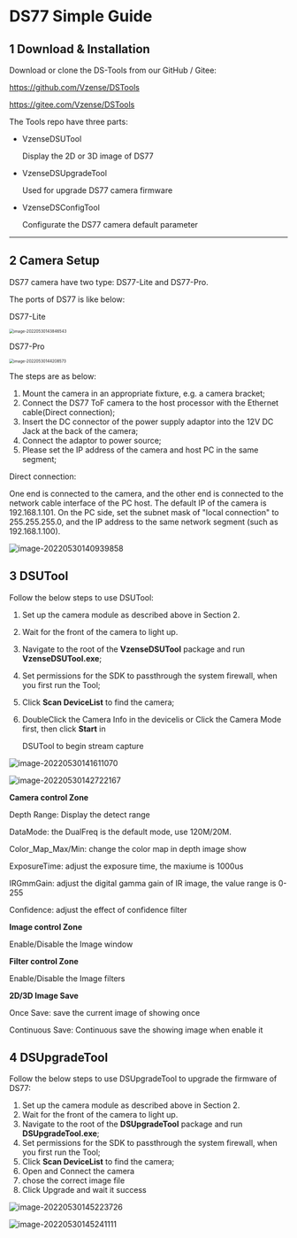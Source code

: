 # DS77 Simple Guide



## 1 Download & Installation

Download or clone the DS-Tools from our GitHub / Gitee:

https://github.com/Vzense/DSTools

https://gitee.com/Vzense/DSTools

The Tools repo have three parts:

- VzenseDSUTool

  Display the 2D or 3D image of DS77 

- VzenseDSUpgradeTool

  Used for upgrade DS77 camera firmware 

- VzenseDSConfigTool

  Configurate the DS77 camera default parameter

------

## 2 Camera Setup

DS77 camera have two type: DS77-Lite and DS77-Pro.

The ports of DS77 is like below:

DS77-Lite

<img src="PIC/image-20220530143846543.png" alt="image-20220530143846543" style="zoom:50%;" />

DS77-Pro

<img src="PIC/image-20220530144208573.png" alt="image-20220530144208573" style="zoom:50%;" />

The steps are as below: 

1. Mount the camera in an appropriate fixture, e.g. a camera bracket; 
2. Connect the DS77 ToF camera to the host processor with the Ethernet cable(Direct connection);
3. Insert the DC connector of the power supply adaptor into the 12V DC Jack at the back of the camera; 
4. Connect the adaptor to power source; 
5. Please set the IP address of the camera and host PC in the same segment; 

Direct connection: 

One end is connected to the camera, and the other end is connected to the network cable interface of the PC host. The default IP of the camera is 192.168.1.101. On the PC side, set the subnet mask of "local connection" to 255.255.255.0, and the IP address to the same network segment (such as 192.168.1.100).

![image-20220530140939858](PIC/image-20220530140939858.png)



## 3 DSUTool

Follow the below steps to use DSUTool:

1. Set up the camera module as described above in Section 2.

2. Wait for the front of the camera to light up.

3. Navigate to the root of the **VzenseDSUTool** package and run **VzenseDSUTool.exe**;

4. Set permissions for the SDK to passthrough the system firewall, when you first run the Tool;

5. Click **Scan DeviceList** to find the camera;

6. DoubleClick the Camera Info in the devicelis or Click the Camera Mode first, then click **Start** in

   DSUTool to begin stream capture



![image-20220530141611070](PIC/image-20220530141611070.png)



![image-20220530142722167](PIC/image-20220530142722167.png)

**Camera control Zone**

Depth Range: Display the detect range

DataMode: the DualFreq is the default mode, use 120M/20M.

Color_Map_Max/Min:  change the color map in depth image show

ExposureTime: adjust the exposure time, the maxiume is 1000us

IRGmmGain: adjust the digital gamma gain of IR image, the value range is 0-255

Confidence: adjust the effect of confidence filter 

**Image control Zone**

Enable/Disable the Image window

**Filter control Zone**

Enable/Disable the Image filters

**2D/3D Image Save**

Once Save: save the current image of showing once

Continuous Save: Continuous save the showing image when enable it

 

## 4 DSUpgradeTool

Follow the below steps to use DSUpgradeTool to upgrade the firmware of DS77:

1. Set up the camera module as described above in Section 2.
2. Wait for the front of the camera to light up.
3. Navigate to the root of the **DSUpgradeTool** package and run **DSUpgradeTool.exe**;
4. Set permissions for the SDK to passthrough the system firewall, when you first run the Tool;
5. Click **Scan DeviceList** to find the camera;
6. Open and Connect the camera
7. chose the correct image file 
8. Click Upgrade and wait it success

![image-20220530145223726](PIC/image-20220530145223726.png)

![image-20220530145241111](PIC/image-20220530145241111.png)
